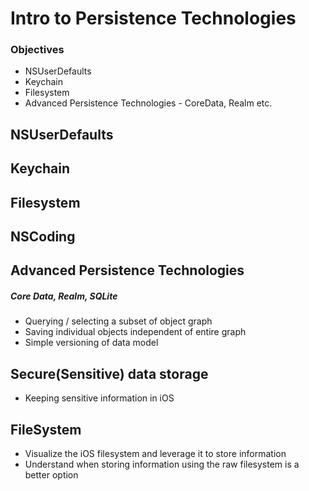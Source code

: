 # Intro to Persistence Technologies

### Objectives

- NSUserDefaults
- Keychain
- Filesystem
- Advanced Persistence Technologies - CoreData, Realm etc.

## NSUserDefaults
## Keychain
## Filesystem
## NSCoding


## Advanced Persistence Technologies

##### Core Data, Realm, SQLite
- Querying / selecting a subset of object graph
- Saving individual objects independent of entire graph
- Simple versioning of data model


## Secure(Sensitive) data storage
- Keeping sensitive information in iOS

## FileSystem
- Visualize the iOS filesystem and leverage it to store information
- Understand when storing information using the raw filesystem is a better option

